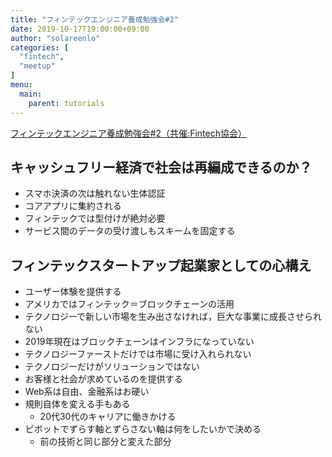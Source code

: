 ```yaml
---
title: "フィンテックエンジニア養成勉強会#2"
date: 2019-10-17T19:00:00+09:00
author: "solareenlo"
categories: [
  "fintech",
  "meetup"
]
menu:
  main:
    parent: tutorials
---
```


[フィンテックエンジニア養成勉強会#2（共催:Fintech協会）](https://fintech-engineer.connpass.com/event/146670/)

## キャッシュフリー経済で社会は再編成できるのか？
- スマホ決済の次は触れない生体認証
- コアアプリに集約される
- フィンテックでは型付けが絶対必要
- サービス間のデータの受け渡しもスキームを固定する

## フィンテックスタートアップ起業家としての心構え
- ユーザー体験を提供する
- アメリカではフィンテック＝ブロックチェーンの活用
- テクノロジーで新しい市場を生み出さなければ，巨大な事業に成長させられない
- 2019年現在はブロックチェーンはインフラになっていない
- テクノロジーファーストだけでは市場に受け入れられない
- テクノロジーだけがソリューションではない
- お客様と社会が求めているのを提供する
- Web系は自由、金融系はお硬い
- 規則自体を変える手もある
    - 20代30代のキャリアに働きかける
- ピボットでずらす軸とずらさない軸は何をしたいかで決める
    - 前の技術と同じ部分と変えた部分
